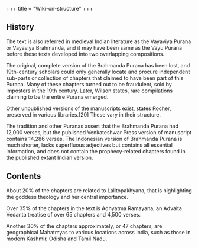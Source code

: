 +++
title = "Wiki-on-structure"
+++

## History
The text is also referred in medieval Indian literature as the Vayaviya Purana or Vayaviya Brahmanda, and it may have been same as the Vayu Purana before these texts developed into two overlapping compositions.

The original, complete version of the Brahmanda Purana has been lost, and 19th-century scholars could only generally locate and procure independent sub-parts or collection of chapters that claimed to have been part of this Purana. Many of these chapters turned out to be fraudulent, sold by imposters in the 19th century. Later, Wilson states, rare compilations claiming to be the entire Purana emerged.

Other unpublished versions of the manuscripts exist, states Rocher, preserved in various libraries.[20] These vary in their structure.

The tradition and other Puranas assert that the Brahmanda Purana had 12,000 verses, but the published Venkateshwar Press version of manuscript contains 14,286 verses. The Indonesian version of Brahmanda Purana is much shorter, lacks superfluous adjectives but contains all essential information, and does not contain the prophecy-related chapters found in the published extant Indian version.

## Contents
About 20% of the chapters are related to Lalitopakhyana, that is highlighting the goddess theology and her central importance.

Over 35% of the chapters in the text is Adhyatma Ramayana, an Advaita Vedanta treatise of over 65 chapters and 4,500 verses.

Another 30% of the chapters approximately, or 47 chapters, are geographical Mahatmyas to various locations across India, such as those in modern Kashmir, Odisha and Tamil Nadu.